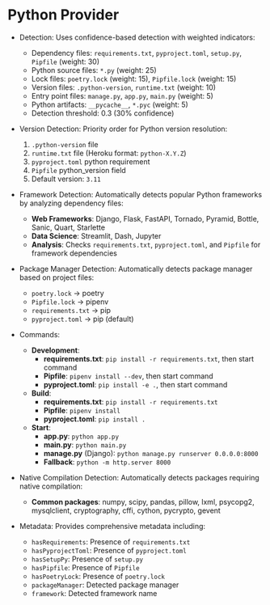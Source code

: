 # Python Provider

- Detection: Uses confidence-based detection with weighted indicators:
  - Dependency files: `requirements.txt`, `pyproject.toml`, `setup.py`, `Pipfile` (weight: 30)
  - Python source files: `*.py` (weight: 25)
  - Lock files: `poetry.lock` (weight: 15), `Pipfile.lock` (weight: 15)
  - Version files: `.python-version`, `runtime.txt` (weight: 10)
  - Entry point files: `manage.py`, `app.py`, `main.py` (weight: 5)
  - Python artifacts: `__pycache__`, `*.pyc` (weight: 5)
  - Detection threshold: 0.3 (30% confidence)

- Version Detection: Priority order for Python version resolution:
  1. `.python-version` file
  2. `runtime.txt` file (Heroku format: `python-X.Y.Z`)
  3. `pyproject.toml` python requirement
  4. `Pipfile` python_version field
  5. Default version: `3.11`

- Framework Detection: Automatically detects popular Python frameworks by analyzing dependency files:
  - **Web Frameworks**: Django, Flask, FastAPI, Tornado, Pyramid, Bottle, Sanic, Quart, Starlette
  - **Data Science**: Streamlit, Dash, Jupyter
  - **Analysis**: Checks `requirements.txt`, `pyproject.toml`, and `Pipfile` for framework dependencies

- Package Manager Detection: Automatically detects package manager based on project files:
  - `poetry.lock` → poetry
  - `Pipfile.lock` → pipenv
  - `requirements.txt` → pip
  - `pyproject.toml` → pip (default)

- Commands:
  - **Development**: 
    - **requirements.txt**: `pip install -r requirements.txt`, then start command
    - **Pipfile**: `pipenv install --dev`, then start command
    - **pyproject.toml**: `pip install -e .`, then start command
  - **Build**: 
    - **requirements.txt**: `pip install -r requirements.txt`
    - **Pipfile**: `pipenv install`
    - **pyproject.toml**: `pip install .`
  - **Start**: 
    - **app.py**: `python app.py`
    - **main.py**: `python main.py`
    - **manage.py** (Django): `python manage.py runserver 0.0.0.0:8000`
    - **Fallback**: `python -m http.server 8000`

- Native Compilation Detection: Automatically detects packages requiring native compilation:
  - **Common packages**: numpy, scipy, pandas, pillow, lxml, psycopg2, mysqlclient, cryptography, cffi, cython, pycrypto, gevent

- Metadata: Provides comprehensive metadata including:
  - `hasRequirements`: Presence of `requirements.txt`
  - `hasPyprojectToml`: Presence of `pyproject.toml`
  - `hasSetupPy`: Presence of `setup.py`
  - `hasPipfile`: Presence of `Pipfile`
  - `hasPoetryLock`: Presence of `poetry.lock`
  - `packageManager`: Detected package manager
  - `framework`: Detected framework name